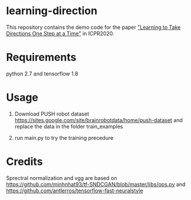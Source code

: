 # learning-direction
This repository contains the demo code for the paper ["Learning to Take Directions One Step at a Time"](https://arxiv.org/pdf/1812.01874.pdf) in ICPR2020.

# Requirements
python 2.7 and tensorflow 1.8

# Usage
1. Download PUSH robot dataset https://sites.google.com/site/brainrobotdata/home/push-dataset and replace the data in the folder train_examples

2. run main.py to try the training precedure




# Credits
Sprectral normalization and vgg are based on https://github.com/minhnhat93/tf-SNDCGAN/blob/master/libs/ops.py
 and https://github.com/antlerros/tensorflow-fast-neuralstyle
